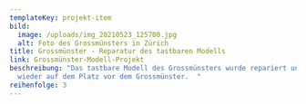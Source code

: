 ```yaml
---
templateKey: projekt-item
bild:
  image: /uploads/img_20210523_125700.jpg
  alt: Foto des Grossmünsters in Zürich
title: Grossmünster - Reparatur des tastbaren Modells
link: Grossmünster-Modell-Projekt
beschreibung: "Das tastbare Modell des Grossmünsters wurde repariert und steht
  wieder auf dem Platz vor dem Grossmünster.  "
reihenfolge: 3
---
```

